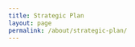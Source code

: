 ```yaml
---
title: Strategic Plan
layout: page
permalink: /about/strategic-plan/
---
```

<!--Replaced by NDSA 2024 Strategy; redirecting to about/foundational-strategy/
## NDSA Leadership 2020 Strategy Map
The following outlines the strategic priorities of the NDSA in 2020.

### Communications and Publications
*To promote community and raise public awareness.*

1. Review Outreach and Marketing strategies
- Evaluate the role of OSF for NDSA publications.
- Highlight publications more effectively (high value to community)
2. Plan and host annual DigiPres Conference
- Explore holding DigiPres internationally / co-sponsor with another org

### Reports and Guidance
*To advocate standards, encourage sustainable infrastructure, and broaden access to preserved digital materials.*
1. Advocate for international digital preservation through cooperative projects and best practice documents
- Explore broadening the international reach of the NDSA (short term)
  - Review past communications with international organizations (eg: DPC)
1. Continue to publish and update the NDSA Agenda
2. Continue to publish and update Levels of Preservation
3. Provide documented timelines for surveys and other reports that are cyclical. (e.g. Storage, Staffing)
4. Establish Interest and Working Groups to pursue research and develop NDSA recommendations for standards and good practice guidelines

### Knowledge Exchange
*To facilitate cooperation and promote innovation.*
1. Promulgate and recast the NDSA as an international organization
- Address the word National in the title
- Develop a plan for how NDSA fits into various international digital preservation organizations and their associated conferences (DPC, iPres, PASIG)
2. Seek professional partnerships that extend the NDSA’s mission and vision 

### Governance
*To maintain a clear, transparent, and accountable governance structure of the NDSA.*
1. Establish/re-affirm [Foundational Principles](/about/foundational-principles/) for NDSA
- How can we thrive as a self-sustained organization
- Revisit framing of membership types: organizational vs individual
  - Framing of About page
- Potentially reorganize WGs/IGs for better alignment with NDSA mission/vision/ goals/activities
2. Collate and structure all organizational statements
- Add relevant statements to the website 
- Create vision statements as needed
- Review entire member package and add text to website
  3. Improve coordination to support working groups
- Coordinate Interest Group activities
  - Facilitate planning of group activities so that groups are coordinated rather than duplicative
  - Document Interest Group activities for consistency between groups 
  - Define the process of creating and vetting new Interest and Working Groups
- Manage Working Groups and create playbooks
  - Oversee the development and sunsetting of Working Groups 
    - Document and make available an official process for creating Working Groups, notifying the larger membership of working group formation
    - NDSA Agenda
      - Determine appropriate frequency
      - Manage running list of advances/publications in the field between each publication
  - Document past and possible future survey activities and coordinate surveys across groups as possible 
  - Document past and possible future published reports for coordination across groups if necessary as part of reviewing timelines for published reports
  - Document activities - consistency between groups, way to pull together into some sort of annual accomplishments for NDSA
- Enact all of the playbooks that were created in the previous goal term. Review and revise as needed.
4. Grow program management capacity to support continued growth of NDSA
- Work with DLF staff to assign appropriate roles/ownership of NDSA administrative work
- Set a schedule for the CC elections and CC chair, what needs to be done when.
  - Introduce and implement role of vice chair
- Create CC/NDSA Leadership strategic planning playbook
- Develop and document an onboarding process for new CC members, new WG members and new NDSA members
- Clarify our mission/action/guiding principles
- Grow conference revenues to support dedicated program coordination role
- Explore growing the annual conference to build enough of a funding stream to support hiring a program manager for NDSA at CLIR-->

